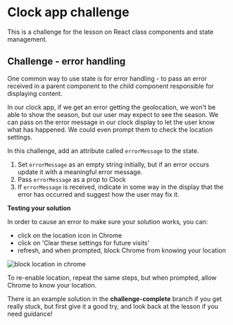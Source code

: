 # Clock app challenge

This is a challenge for the lesson on React class components and state management. 

## Challenge - error handling

One common way to use state is for error handling - to pass an error received in a parent component to the child component responsible for displaying content.

In our clock app, if we get an error getting the geolocation, we won't be able to show the season, but our user may expect to see the season. We can pass on the error message in our clock display to let the user know what has happened. We could even prompt them to check the location settings.

In this challenge, add an attribute called `errorMessage` to the state.

1. Set `errorMessage` as an empty string initially, but if an error occurs update it with a meaningful error message.
2. Pass `errorMessage` as a prop to Clock
3. If `errorMessage` is received, indicate in some way in the display that the error has occurred and suggest how the user may fix it.

**Testing your solution**

In order to cause an error to make sure your solution works, you can:

- click on the location icon in Chrome
- click on 'Clear these settings for future visits'
- refresh, and when prompted, block Chrome from knowing your location

![block location in chrome](https://media.giphy.com/media/QXJXUvI2CBIBZGXrQD/giphy.gif)

To re-enable location, repeat the same steps, but when prompted, allow Chrome to know your location.

There is an example solution in the **challenge-complete** branch if you get really stuck, but first give it a good try, and look back at the lesson if you need guidance!